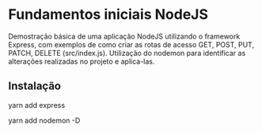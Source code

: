 # Fundamentos iniciais NodeJS

 Demostração básica de uma aplicação NodeJS utilizando o framework Express, com exemplos de como criar as rotas de acesso GET, POST, PUT, PATCH, DELETE (src/index.js).
Utilização do nodemon para identificar as alterações realizadas no projeto e aplica-las.

## Instalação
yarn add express
<p>
yarn add nodemon -D




